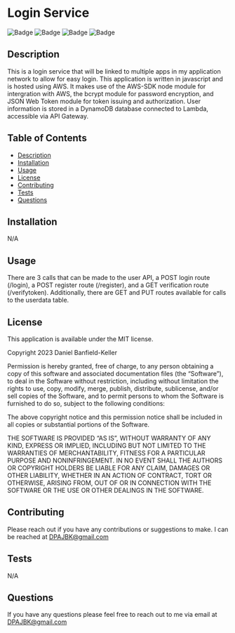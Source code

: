 # Login Service
![Badge](https://img.shields.io/badge/-Javascript-yellow)
![Badge](https://img.shields.io/badge/-Node.js-yellow)
![Badge](https://img.shields.io/badge/AWS-DynamoDB-red)
![Badge](https://img.shields.io/badge/AWS-Lambda-red)


## Description
This is a login service that will be linked to multiple apps in my application network to allow for easy login. This application is written in javascript and is hosted using AWS. It makes use of the AWS-SDK node module for intergration with AWS, the bcrypt module for password encryption, and JSON Web Token module for token issuing and authorization. User information is stored in a DynamoDB database connected to Lambda, accessible via API Gateway.

## Table of Contents
 - [Description](#description)
 - [Installation](#installation)
 - [Usage](#usage)
 - [License](#license)
 - [Contributing](#contributing)
 - [Tests](#tests)
 - [Questions](#questions)
 ## Installation

N/A
 
 ## Usage

There are 3 calls that can be made to the user API, a POST login route (/login), a POST register route (/register), and a GET verification route (/verifytoken). Additionally, there are GET and PUT routes available for calls to the userdata table.

## License
This application is available under the MIT license.

Copyright 2023 Daniel Banfield-Keller

Permission is hereby granted, free of charge, to any person obtaining a copy of this software and associated documentation files (the “Software”), to deal in the Software without restriction, including without limitation the rights to use, copy, modify, merge, publish, distribute, sublicense, and/or sell copies of the Software, and to permit persons to whom the Software is furnished to do so, subject to the following conditions:

The above copyright notice and this permission notice shall be included in all copies or substantial portions of the Software.

THE SOFTWARE IS PROVIDED “AS IS”, WITHOUT WARRANTY OF ANY KIND, EXPRESS OR IMPLIED, INCLUDING BUT NOT LIMITED TO THE WARRANTIES OF MERCHANTABILITY, FITNESS FOR A PARTICULAR PURPOSE AND NONINFRINGEMENT. IN NO EVENT SHALL THE AUTHORS OR COPYRIGHT HOLDERS BE LIABLE FOR ANY CLAIM, DAMAGES OR OTHER LIABILITY, WHETHER IN AN ACTION OF CONTRACT, TORT OR OTHERWISE, ARISING FROM, OUT OF OR IN CONNECTION WITH THE SOFTWARE OR THE USE OR OTHER DEALINGS IN THE SOFTWARE.

## Contributing
Please reach out if you have any contributions or suggestions to make. I can be reached at DPAJBK@gmail.com

## Tests
N/A

## Questions
If you have any questions please feel free to reach out to me via email at DPAJBK@gmail.com